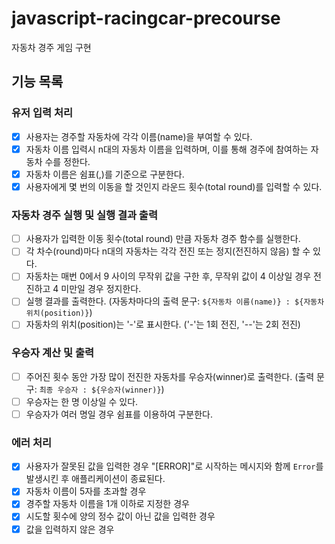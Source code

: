 # javascript-racingcar-precourse

자동차 경주 게임 구현

## 기능 목록

### 유저 입력 처리

- [x] 사용자는 경주할 자동차에 각각 이름(name)을 부여할 수 있다.
- [x] 자동차 이름 입력시 n대의 자동차 이름을 입력하며, 이를 통해 경주에 참여하는 자동차 수를 정한다.
- [x] 자동차 이름은 쉼표(,)를 기준으로 구분한다.
- [x] 사용자에게 몇 번의 이동을 할 것인지 라운드 횟수(total round)를 입력할 수 있다.

### 자동차 경주 실행 및 실행 결과 출력

- [ ] 사용자가 입력한 이동 횟수(total round) 만큼 자동차 경주 함수를 실행한다.
- [ ] 각 차수(round)마다 n대의 자동차는 각각 전진 또는 정지(전진하지 않음) 할 수 있다.
- [ ] 자동차는 매번 0에서 9 사이의 무작위 값을 구한 후, 무작위 값이 4 이상일 경우 전진하고 4 미만일 경우 정지한다.
- [ ] 실행 결과를 출력한다. (자동차마다의 출력 문구: `${자동차 이름(name)} : ${자동차 위치(position)}`)
- [ ] 자동차의 위치(position)는 '-'로 표시한다. ('-'는 1회 전진, '--'는 2회 전진)

### 우승자 계산 및 출력

- [ ] 주어진 횟수 동안 가장 많이 전진한 자동차를 우승자(winner)로 출력한다. (출력 문구: `최종 우승자 : ${우승자(winner)}`)
- [ ] 우승자는 한 명 이상일 수 있다.
- [ ] 우승자가 여러 명일 경우 쉼표를 이용하여 구분한다.

### 에러 처리

- [x] 사용자가 잘못된 값을 입력한 경우 "[ERROR]"로 시작하는 메시지와 함께 `Error`를 발생시킨 후 애플리케이션이 종료된다.
- [x] 자동차 이름이 5자를 초과할 경우
- [x] 경주할 자동차 이름을 1개 이하로 지정한 경우
- [x] 시도할 횟수에 양의 정수 값이 아닌 값을 입력한 경우
- [x] 값을 입력하지 않은 경우
